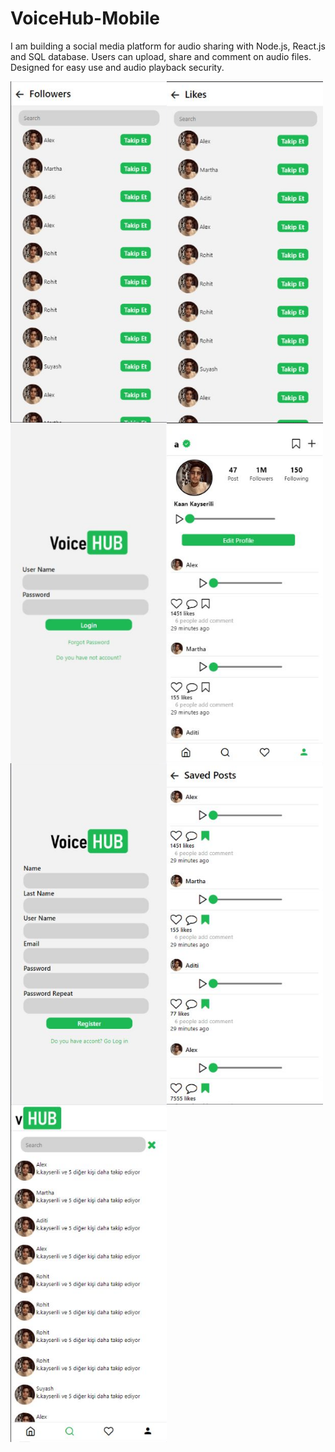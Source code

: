 # VoiceHub-Mobile
I am building a social media platform for audio sharing with Node.js, React.js and SQL database. Users can upload, share and comment on audio files. Designed for easy use and audio playback security.
<div style="display:flex; flex-direction:row;">
<img src="./VoiceHub-Mobile/assets/images/screenshots/followers.PNG" width="250" heigth="550">
<img src="./VoiceHub-Mobile/assets/images/screenshots/likes.PNG" width="250" heigth="550">
</div>

<div style="display:flex; flex-direction:row;">
<img src="./VoiceHub-Mobile/assets/images/screenshots/login.PNG" width="250" heigth="550">
<img src="./VoiceHub-Mobile/assets/images/screenshots/profile.PNG" width="250" heigth="550">
</div>

<div style="display:flex; flex-direction:row;">
<img src="./VoiceHub-Mobile/assets/images/screenshots/register.PNG" width="250" heigth="550">
<img src="./VoiceHub-Mobile/assets/images/screenshots/saved.PNG" width="250" heigth="550">
</div>

<img src="./VoiceHub-Mobile/assets/images/screenshots/search-last-searched-users.PNG" width="250" heigth="550">

